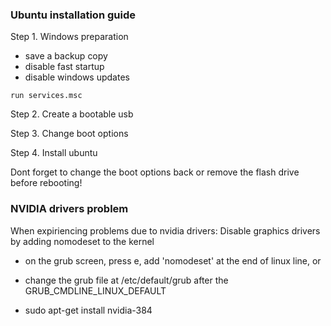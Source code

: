 ### Ubuntu installation guide

Step 1. Windows preparation 

* save a backup copy 
* disable fast startup
* disable windows updates

```
run services.msc
```

Step 2. Create a bootable usb

Step 3. Change boot options

Step 4. Install ubuntu

Dont forget to change the boot options back or remove the flash drive before rebooting!

### NVIDIA drivers problem
When expiriencing problems due to nvidia drivers: 
Disable graphics drivers by adding nomodeset to the kernel

* on the grub screen, press e, add 'nomodeset' at the end of linux line, or

* change the grub file at /etc/default/grub after the GRUB_CMDLINE_LINUX_DEFAULT

* sudo apt-get install nvidia-384

